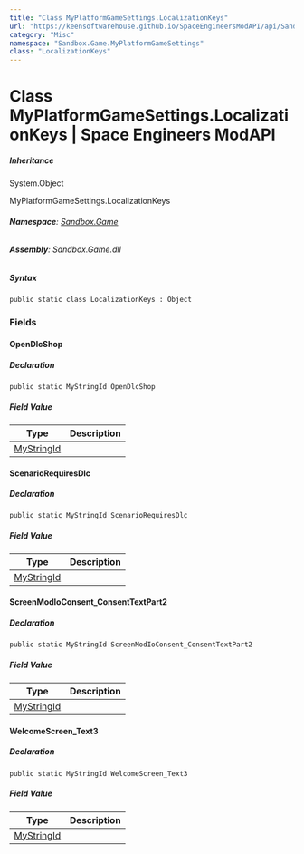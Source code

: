 ```yaml
---
title: "Class MyPlatformGameSettings.LocalizationKeys"
url: "https://keensoftwarehouse.github.io/SpaceEngineersModAPI/api/Sandbox.Game.MyPlatformGameSettings.LocalizationKeys.html"
category: "Misc"
namespace: "Sandbox.Game.MyPlatformGameSettings"
class: "LocalizationKeys"
---
```


# Class MyPlatformGameSettings.LocalizationKeys | Space Engineers ModAPI

##### Inheritance

System.Object

MyPlatformGameSettings.LocalizationKeys

###### **Namespace**: [Sandbox.Game](https://keensoftwarehouse.github.io/SpaceEngineersModAPI/api/Sandbox.Game.html)

###### **Assembly**: Sandbox.Game.dll

##### Syntax

```
public static class LocalizationKeys : Object
```

### Fields

#### OpenDlcShop

##### Declaration

```
public static MyStringId OpenDlcShop
```

##### Field Value

| Type | Description |
| --- | --- |
| [MyStringId](https://keensoftwarehouse.github.io/SpaceEngineersModAPI/api/VRage.Utils.MyStringId.html) |     |

#### ScenarioRequiresDlc

##### Declaration

```
public static MyStringId ScenarioRequiresDlc
```

##### Field Value

| Type | Description |
| --- | --- |
| [MyStringId](https://keensoftwarehouse.github.io/SpaceEngineersModAPI/api/VRage.Utils.MyStringId.html) |     |

#### ScreenModIoConsent\_ConsentTextPart2

##### Declaration

```
public static MyStringId ScreenModIoConsent_ConsentTextPart2
```

##### Field Value

| Type | Description |
| --- | --- |
| [MyStringId](https://keensoftwarehouse.github.io/SpaceEngineersModAPI/api/VRage.Utils.MyStringId.html) |     |

#### WelcomeScreen\_Text3

##### Declaration

```
public static MyStringId WelcomeScreen_Text3
```

##### Field Value

| Type | Description |
| --- | --- |
| [MyStringId](https://keensoftwarehouse.github.io/SpaceEngineersModAPI/api/VRage.Utils.MyStringId.html) |     |